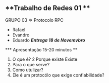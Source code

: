 ## **Trabalho de Redes 01 **
GRUPO 03 => Protocolo RPC 
* Rafael 
* Evandro 
* Eduardo 
_**Entrega 18 de Novemvbro**_

*** Apresentação 15-20 minutos **
1. O que é? 
2 Porque existe Existe 
3. Para o que serve? 
4. Como utulizar? 
5. Ele é um protocólo que exige confiabilidade?

